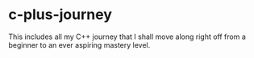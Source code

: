 # c-plus-journey
This includes all my C++ journey that I shall move along right off from a beginner to an ever aspiring mastery level.
